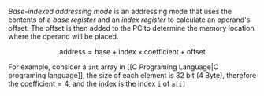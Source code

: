 *Base-indexed addressing mode* is an addressing mode that uses the contents of a *base register* and an *index register* to calculate an operand's offset. The offset is then added to the PC to determine the memory location where the operand will be placed.

$$
\mathrm{address} = \mathrm{base} + \mathrm{index} \times \mathrm{coefficient} + \mathrm{offset}
$$

For example, consider a `int` array in [[C Programing Language|C programing language]], the size of each element is 32 bit (4 Byte), therefore the $\mathrm{coefficient} = 4$, and the $\mathrm{index}$ is the index `i` of `a[i]`

